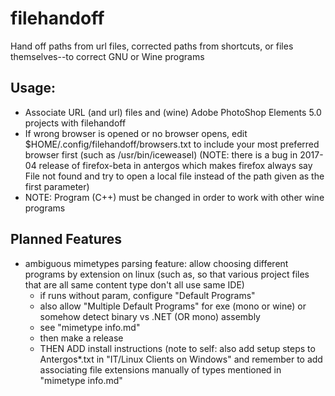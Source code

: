 # filehandoff
Hand off paths from url files, corrected paths from shortcuts, or files themselves--to correct GNU or Wine programs

## Usage:
* Associate URL (and url) files and (wine) Adobe PhotoShop Elements 5.0 projects with filehandoff
* If wrong browser is opened or no browser opens, edit 
    $HOME/.config/filehandoff/browsers.txt
    to include your most preferred browser first (such as /usr/bin/iceweasel)
(NOTE: there is a bug in 2017-04 release of firefox-beta in antergos which makes firefox always say File not found and try to open a local file instead of the path given as the first parameter)
* NOTE: Program (C++) must be changed in order to work with other wine programs

## Planned Features
* ambiguous mimetypes parsing feature:
allow choosing different programs by extension on linux (such as, so that various project files that are all same content type don't all use same IDE)
	* if runs without param, configure "Default Programs"
	* also allow "Multiple Default Programs" for exe (mono or wine) or somehow detect binary vs .NET (OR mono) assembly
	* see "mimetype info.md"
	* then make a release
	* THEN ADD install instructions (note to self: also add setup steps to Antergos*.txt in "IT/Linux Clients on Windows" and remember to add associating file extensions manually of types mentioned in "mimetype info.md"
